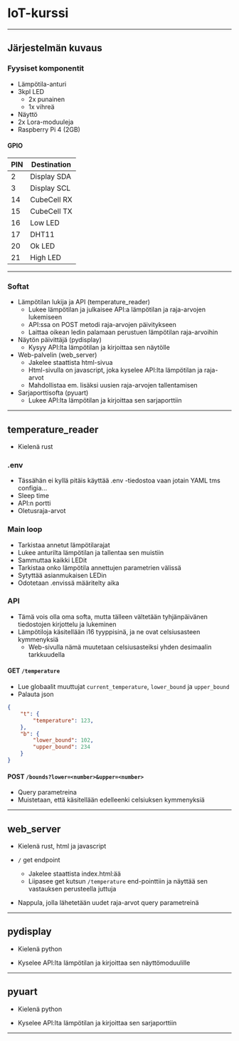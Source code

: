 # IoT-kurssi

---

## Järjestelmän kuvaus

### Fyysiset komponentit

- Lämpötila-anturi
- 3kpl LED
	- 2x punainen
    - 1x vihreä
- Näyttö
- 2x Lora-moduuleja
- Raspberry Pi 4 (2GB)

#### GPIO

| PIN | Destination |
|-----|-------------|
| 2   | Display SDA |
| 3   | Display SCL |
| 14  | CubeCell RX |
| 15  | CubeCell TX |
| 16  | Low LED     |
| 17  | DHT11       |
| 20  | Ok LED      |
| 21  | High LED    |

---

### Softat

- Lämpötilan lukija ja API (temperature_reader)
    - Lukee lämpötilan ja julkaisee API:a lämpötilan ja raja-arvojen lukemiseen
    - API:ssa on POST metodi raja-arvojen päivitykseen
    - Laittaa oikean ledin palamaan perustuen lämpötilan raja-arvoihin
- Näytön päivittäjä (pydisplay)
    - Kysyy API:lta lämpötilan ja kirjoittaa sen näytölle
- Web-palvelin (web_server)
    - Jakelee staattista html-sivua
    - Html-sivulla on javascript, joka kyselee API:lta lämpötilan ja raja-arvot
    - Mahdollistaa em. lisäksi uusien raja-arvojen tallentamisen
- Sarjaporttisofta (pyuart)
    - Lukee API:lta lämpötilan ja kirjoittaa sen sarjaporttiin

---

## temperature_reader

- Kielenä rust

### .env

- Tässähän ei kyllä pitäis käyttää .env -tiedostoa vaan jotain YAML tms configia...
- Sleep time
- API:n portti
- Oletusraja-arvot

### Main loop

- Tarkistaa annetut lämpötilarajat
- Lukee anturilta lämpötilan ja tallentaa sen muistiin
- Sammuttaa kaikki LEDit
- Tarkistaa onko lämpötila annettujen parametrien välissä
- Sytyttää asianmukaisen LEDin
- Odotetaan .envissä määritelty aika

### API

- Tämä vois olla oma softa, mutta tälleen vältetään tyhjänpäivänen tiedostojen kirjottelu ja lukeminen
- Lämpötiloja käsitellään i16 tyyppisinä, ja ne ovat celsiusasteen kymmenyksiä
    - Web-sivulla nämä muutetaan celsiusasteiksi yhden desimaalin tarkkuudella

#### GET `/temperature`

- Lue globaalit muuttujat `current_temperature`, `lower_bound` ja `upper_bound`
- Palauta json

```json
{
    "t": {
        "temperature": 123,
    },
    "b": {
        "lower_bound": 102,
        "upper_bound": 234
    }
}
```

#### POST `/bounds?lower=<number>&upper=<number>`

- Query parametreina
- Muistetaan, että käsitellään edelleenki celsiuksen kymmenyksiä

---

## web_server

- Kielenä rust, html ja javascript

- `/` get endpoint
    - Jakelee staattista index.html:ää
    - Liipasee get kutsun `/temperature` end-pointtiin ja näyttää sen vastauksen perusteella juttuja
- Nappula, jolla lähetetään uudet raja-arvot query parametreinä

---

## pydisplay

- Kielenä python

- Kyselee API:lta lämpötilan ja kirjoittaa sen näyttömoduulille

---

## pyuart

- Kielenä python

- Kyselee API:lta lämpötilan ja kirjoittaa sen sarjaporttiin

---


